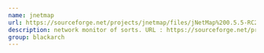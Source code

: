 ```yaml
---
name: jnetmap
url: https://sourceforge.net/projects/jnetmap/files/jNetMap%200.5.5-RC2/
description: network monitor of sorts. URL : https://sourceforge.net/projects/jnetmap/files/jNetMap%200.5.5-RC2/ Groups : blackarch blackarch-networking
group: blackarch
---
```

